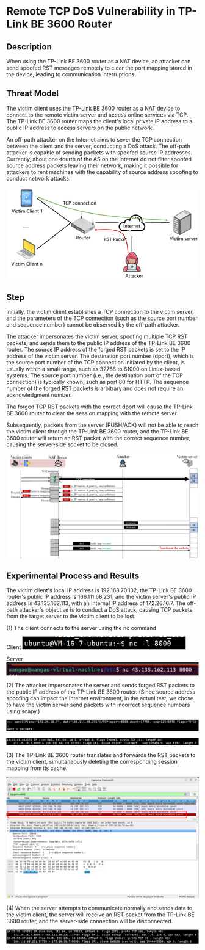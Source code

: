 # Remote TCP DoS Vulnerability in TP-Link BE 3600 Router



## Description

When using the TP-Link BE 3600 router as a NAT device, an attacker can send spoofed RST messages remotely to clear the port mapping stored in the device, leading to communication interruptions.



## Threat Model

The victim client uses the TP-Link BE 3600 router as a NAT device to connect to the remote victim server and access online services via TCP. The TP-Link BE 3600 router maps the client's local private IP address to a public IP address to access servers on the public network.

An off-path attacker on the Internet aims to sever the TCP connection between the client and the server, conducting a DoS attack. The off-path attacker is capable of sending packets with spoofed source IP addresses. Currently, about one-fourth of the AS on the Internet do not filter spoofed source address packets leaving their network, making it possible for attackers to rent machines with the capability of source address spoofing to conduct network attacks.

![image-20240605160511180](assets/image-20240605160511180.png)



## Step

Initially, the victim client establishes a TCP connection to the victim server, and the parameters of the TCP connection (such as the source port number and sequence number) cannot be observed by the off-path attacker.

The attacker impersonates the victim server, spoofing multiple TCP RST packets, and sends them to the public IP address of the TP-Link BE 3600 router. The source IP address of the forged RST packets is set to the IP address of the victim server. The destination port number (dport), which is the source port number of the TCP connection initiated by the client, is usually within a small range, such as 32768 to 61000 on Linux-based systems. The source port number (i.e., the destination port of the TCP connection) is typically known, such as port 80 for HTTP. The sequence number of the forged RST packets is arbitrary and does not require an acknowledgment number. 

The forged TCP RST packets with the correct dport will cause the TP-Link BE 3600 router to clear the session mapping with the remote server.

Subsequently, packets from the server (PUSH/ACK) will not be able to reach the victim client through the TP-Link BE 3600 router, and the TP-Link BE 3600 router will return an RST packet with the correct sequence number, causing the server-side socket to be closed.

![image-20240605160547244](assets/image-20240605160547244.png)





##   Experimental Process and Results

The victim client's local IP address is 192.168.70.132, the TP-Link BE 3600 router's public IP address is 166.111.68.231, and the victim server's public IP address is 43.135.162.113, with an internal IP address of 172.26.16.7. The off-path attacker's objective is to conduct a DoS attack, causing TCP packets from the target server to the victim client to be lost. 

(1) The client connects to the server using the nc command

Client![img](assets/clip_image001.png)

Server![img](assets/clip_image003.jpg)



(2) The attacker impersonates the server and sends forged RST packets to the public IP address of the TP-Link BE 3600 router. (Since source address spoofing can impact the Internet environment, in the actual test, we chose to have the victim server send packets with incorrect sequence numbers using scapy.)

![img](assets/clip_image002.jpg)

![img](assets/clip_image004.jpg)

(3) The TP-Link BE 3600 router translates and forwards the RST packets to the victim client, simultaneously deleting the corresponding session mapping from its cache.

![image-20240605160741475](assets/image-20240605160741475.png)

(4) When the server attempts to communicate normally and sends data to the victim client, the server will receive an RST packet from the TP-Link BE 3600 router, and the server-side connection will be disconnected.

![image-20240605160751936](assets/image-20240605160751936.png)

